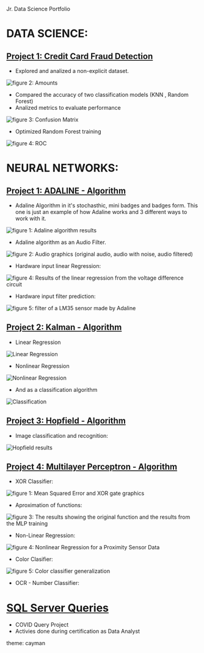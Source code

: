 Jr. Data Science Portfolio

# DATA SCIENCE:
## [Project 1: Credit Card Fraud Detection](https://github.com/Camiloalejan/CreditCardFraudDetection_DataScienceProject)

- Explored and analized a non-explicit dataset.

![_figure 2: Amounts_](/images/amounts.png)

- Compared the accuracy of two classification models (KNN , Random Forest)
- Analized metrics to evaluate performance

![_figure 3: Confusion Matrix_](/images/confusion%20matrix.png)

- Optimized Random Forest training

![_figure 4: ROC_](/images/ROC.png)


# NEURAL NETWORKS:
## [Project 1: ADALINE - Algorithm](https://github.com/Camiloalejan/ADALINE-Algorithm-and-Practical-Examples)
- Adaline Algorithm in it's stochasthic, mini badges and badges form. This one is just an example of how Adaline works and 3 different ways to work with it.

![_figure 1: Adaline algorithm results_](/images/Adaline_results.png)

- Adaline algorithm as an Audio Filter.

![_figure 2: Audio graphics (original audio, audio with noise, audio filtered)_](/images/Adaline_Audio_Filter_results.png)

- Hardware input linear Regression:

![_figure 4: Results of the linear regression from the voltage difference circuit_](/images/Adaline_DV_results.png)

- Hardware input filter prediction:

![_figure 5: filter of a LM35 sensor made by Adaline_](/images/Adaline_LM35_results.png)

## [Project 2: Kalman - Algorithm](https://github.com/Camiloalejan/Kalman-Algorithm)
- Linear Regression

![Linear Regression](/images/regLin.png)

- Nonlinear Regression

![Nonlinear Regression](/images/regNoLin.png)

- And as a classification algorithm

![Classification](/images/clasi.png)

## [Project 3: Hopfield - Algorithm](https://github.com/Camiloalejan/Hopfield-Algorithm)
- Image classification and recognition:

![Hopfield results](/images/Hopfield_results.png)


## [Project 4: Multilayer Perceptron - Algorithm](https://github.com/Camiloalejan/Multilayer-Perceptron-Practical-Examples-)
- XOR Classifier:

![_figure 1: Mean Squared Error and XOR gate graphics_](/images/MLP_XOR_results.png)

- Aproximation of functions:

![_figure 3: The results showing the original function and the results from the MLP training_](/images/MLP_Aproximation_of_Functions_results.png)

- Non-Linear Regression:

![_figure 4: Nonlinear Regression for a Proximity Sensor Data_](/images/MLP_Proximity_Sensor_NLR_results.png)

- Color Clasifier:

![_figure 5: Color classifier generalization_](/images/MLP_Colors_Classifier_generalization.png)

- OCR - Number Classifier:

# [SQL Server Queries](https://github.com/Camiloalejan/SQL-Portfolio)
- COVID Query Project
- Activies done during certification as Data Analyst

theme: cayman